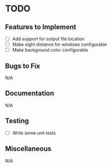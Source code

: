 # TODO

## Features to Implement

- [ ] Add support for output file location
- [ ] Make sight distance for windows configurable
- [ ] Make background color configurable

## Bugs to Fix

N/A

## Documentation

N/A

## Testing

- [ ] Write some unit tests

## Miscellaneous

N/A

